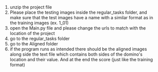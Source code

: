 1. unzip the project file  
2. Please place the testing images inside the regular_tasks folder, and make sure that the test images have a name with a similar format as in the training images (ex. 1_01)  
3. open the Main.py file and please change the urls to match with the location of the project  
4. go to the regular_tasks folder  
5. go to the Aligned folder  
6. if the program runs as intended there should be the aligned images along side the text file which contains both sides of the domino's location and their value. And at the end the score (just like the training format)  
